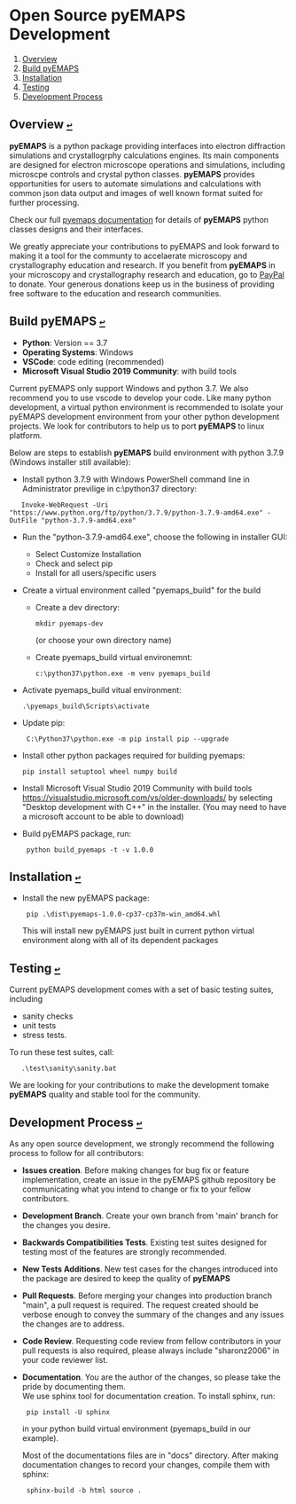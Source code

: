 #  Open Source __pyEMAPS__ Development
1. <a id="contents"></a>[Overview](#overview)
2. <a id="contents"></a>[Build pyEMAPS](#build)
3. <a id="contents"></a>[Installation](#installation)
4. <a id="contents"></a>[Testing](#test)
5. <a id="contents"></a>[Development Process](#process)

## Overview [`↩`](#contents) <a id="overview"></a>
__pyEMAPS__ is a python package providing interfaces into electron diffraction simulations and crystallogrphy calculations engines. Its
main components are designed for electron microscope operations and simulations, including microscpe controls and crystal python classes. 
__pyEMAPS__ provides opportunities for users to automate simulations and calculations with common json data output and images of well known 
format suited for further processing.

Check our full [pyemaps documentation](https://emlab-solutions.github.io/pyemaps) for details of __pyEMAPS__ 
python classes designs and their interfaces.

We greatly appreciate your contributions to pyEMAPS and look forward to making it a tool for 
the communty to accelaerate microscopy and crystallography education and research. If you benefit from __pyEMAPS__ in your microscopy 
and crystallography research and education, go to 
[PayPal](https://www.paypal.com/paypalme/pyemaps22) to donate. Your generous donations keep us in the business of providing free software 
to the education and research communities.   

## Build pyEMAPS [`↩`](#content) <a id="build"></a>

* __Python__: Version == 3.7
* __Operating Systems__: Windows
* __VSCode__: code editing (recommended)
* __Microsoft Visual Studio 2019 Community__: with build tools

Current pyEMAPS only support Windows and python 3.7. We also recommend you to use vscode to develop your code.
Like many python development, a virtual python environment is recommended to isolate your pyEMAPS development 
environment from your other python development projects. We look for contributors to help us to port __pyEMAPS__
to linux platform.

Below are steps to establish __pyEMAPS__ build environment with python 3.7.9 (Windows installer still available):

* Install python 3.7.9 with Windows PowerShell command line in Administrator previlige in c:\python37 directory:

```   
   Invoke-WebRequest -Uri "https://www.python.org/ftp/python/3.7.9/python-3.7.9-amd64.exe" -OutFile "python-3.7.9-amd64.exe"
```

* Run the "python-3.7.9-amd64.exe", choose the following in installer GUI:
  
     * Select Customize Installation
     * Check and select pip
     * Install for all users/specific users
     
* Create a virtual environment called "pyemaps_build" for the build
     * Create a dev directory:
       
       ```
       mkdir pyemaps-dev
       ``` 
       (or choose your own directory name)
     * Create pyemaps_build virtual environemnt:
       
       ```
       c:\python37\python.exe -m venv pyemaps_build
       ```
       
* Activate pyemaps_build vitual environment:
 
     ```
    .\pyemaps_build\Scripts\activate
     ```

* Update pip:
  
  ```
   C:\Python37\python.exe -m pip install pip --upgrade
  ```

* Install other python packages required for building pyemaps:
  
  ``` 
  pip install setuptool wheel numpy build
  ```

* Install Microsoft Visual Studio 2019 Community with build tools 
   https://visualstudio.microsoft.com/vs/older-downloads/
   by selecting "Desktop development with C++" in the installer.
   (You may need to have a microsoft account to be able to download)

* Build pyEMAPS package, run:
  
  ```
   python build_pyemaps -t -v 1.0.0
  ```

## Installation [`↩`](#contents) <a id="installation"></a>

* Install the new pyEMAPS package:

  ```
   pip .\dist\pyemaps-1.0.0-cp37-cp37m-win_amd64.whl
  ```
  This will install new pyEMAPS just built in current python virtual environment
  along with all of its dependent packages


## Testing [`↩`](#contents) <a id="test"></a>

   Current pyEMAPS development comes with a set of basic testing suites, including
   
   * sanity checks
   * unit tests
   * stress tests.

   To run these test suites, call:
   ```
      .\test\sanity\sanity.bat
   ```
   We are looking for your contributions to make the development tomake __pyEMAPS__ quality and stable 
   tool for the community.

## Development Process [`↩`](#contents) <a id="process"></a>

As any open source development, we strongly recommend the following process to follow for all contributors:

* __Issues creation__. Before making changes for bug fix or feature implementation, create an issue in the pyEMAPS
   github repository be communicating what you intend to change or fix to your fellow contributors.

* __Development Branch__. Create your own branch from 'main' branch for the changes you desire.
  
* __Backwards Compatibilities Tests__. Existing test suites designed for testing most of the features
   are strongly recommended.

* __New Tests Additions__. New test cases for the changes introduced into the package are desired to keep the quality 
   of __pyEMAPS__
  
* __Pull Requests__. Before merging your changes into production branch "main", a pull request is required. The request created
  should be verbose enough to convey the summary of the changes and any issues the changes are to address. 
  
* __Code Review__. Requesting code review from fellow contributors in your pull requests is also required, please always
  include "sharonz2006" in your code reviewer list.
  
* __Documentation__. You are the author of the changes, so please take the pride by documenting them.  
   We use sphinx tool for documentation creation. To install sphinx, run:
   ```
    pip install -U sphinx
   ```
   in your python build virtual environment (pyemaps_build in our example).
 
   Most of the documentations files are in "docs" directory. After making documentation changes to record your changes, compile
   them with sphinx:
   ```
    sphinx-build -b html source .
   ```

   

